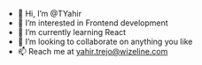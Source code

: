 - 👋 Hi, I’m @TYahir
- 👀 I’m interested in Frontend development
- 🌱 I’m currently learning React
- 💞️ I’m looking to collaborate on anything you like
- 📫 Reach me at yahir.trejo@wizeline.com

<!---
TYahir/TYahir is a ✨ special ✨ repository because its `README.md` (this file) appears on your GitHub profile.
You can click the Preview link to take a look at your changes.
--->
